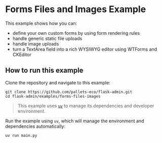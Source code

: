 # Forms Files and Images Example

This example shows how you can:

* define your own custom forms by using form rendering rules
* handle generic static file uploads
* handle image uploads
* turn a TextArea field into a rich WYSIWYG editor using WTForms and CKEditor

## How to run this example

Clone the repository and navigate to this example:

```shell
git clone https://github.com/pallets-eco/flask-admin.git
cd flask-admin/examples/forms-files-images
```

> This example uses [`uv`](https://docs.astral.sh/uv/) to manage its dependencies and developer environment.

Run the example using `uv`, which will manage the environment and dependencies automatically:

```shell
uv run main.py
```
